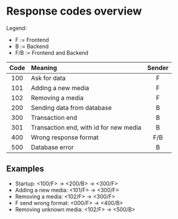 # Response codes overview

Legend:
- F     := Frontend
- B     := Backend
- F/B   := Frontend and Backend


| Code 	| Meaning 	                            | Sender    |
|:----:	|:---------                             |:--------:	|
|100    |Ask for data                           |F          |
|101    |Adding a new media                     |F          |
|102    |Removing a media                       |F          |
|200    |Sending data from database             |B          |
|300    |Transaction end                        |B          |
|301    |Transaction end, with id for new media |B          |
|400    |Wrong response format                  |F/B        |
|500    |Database error                         |B          |


## Examples

- Startup:                  <100/F> -> <200/B> -> <300/F>
- Adding a new media:       <101/F> -> <300/F>
- Removing a media:         <102/F> -> <300/F>
- F send wrong format:      <000/F> -> <400/B>
- Removing unknown media:   <102/F> -> <500/B>
